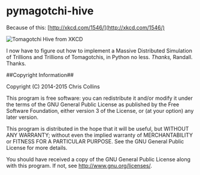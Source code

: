 pymagotchi-hive
===============

Because of this: [http://xkcd.com/1546/](http://xkcd.com/1546/)

![Tomagotchi Hive from XKCD](http://imgs.xkcd.com/comics/tamagotchi_hive.png "http://xkcd.com/1546/")


I now have to figure out how to implement a Massive Distributed Simulation of Trillions and Trillions of Tomagotchis, in Python no less.  _Thanks,_ Randall.  Thanks.



##Copyright Information##

Copyright (C) 2014-2015 Chris Collins

This program is free software: you can redistribute it and/or modify it under the terms of the GNU General Public License as published by the Free Software Foundation, either version 3 of the License, or (at your option) any later version.

This program is distributed in the hope that it will be useful, but WITHOUT ANY WARRANTY; without even the implied warranty of MERCHANTABILITY or FITNESS FOR A PARTICULAR PURPOSE. See the GNU General Public License for more details.

You should have received a copy of the GNU General Public License along with this program. If not, see http://www.gnu.org/licenses/.
